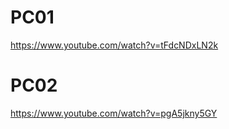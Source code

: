 # PC01

https://www.youtube.com/watch?v=tFdcNDxLN2k

# PC02

https://www.youtube.com/watch?v=pgA5jkny5GY
